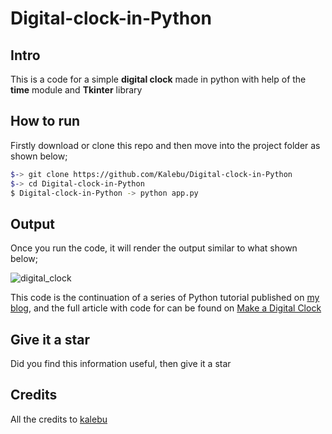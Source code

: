 # Digital-clock-in-Python

Intro
-----
This is a code for a simple  **digital clock** made in python 
with help of the **time** module and **Tkinter** library  


How to run 
---------

Firstly download or clone this repo and then move into the project folder as shown below;

```bash
$-> git clone https://github.com/Kalebu/Digital-clock-in-Python
$-> cd Digital-clock-in-Python
$ Digital-clock-in-Python -> python app.py
```

Output
--------
Once you run the code, it will render the output similar to what shown below;

![digital_clock](https://user-images.githubusercontent.com/77124662/130321144-3776737b-dc39-4914-b19b-081aed8906b8.PNG)



This code is the continuation of a series of Python tutorial published 
on [my blog](kalebujordan.com), and the full article with code for can 
be found on [Make a Digital Clock](https://kalebujordan.com/how-to-make-a-digital-clock-in-python/)


Give it a star 
--------------
Did you find this information useful, then give it a star 


Credits
-----------
All the credits to [kalebu](github.com/kalebu)
